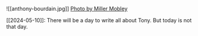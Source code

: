 ![[anthony-bourdain.jpg]]
[Photo by Miller Mobley](https://millermobley.com/Anthony-Bourdain-New-York-NY-2017)

[[2024-05-10]]: There will be a day to write all about Tony. But today is not that day.